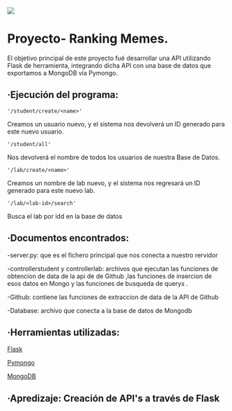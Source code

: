 <a>
  <img src="https://training.talkpython.fm/static/course_images/eve-and-mongo.png" />
</a>

<h1>Proyecto- Ranking Memes.</h1>


El objetivo principal de este proyecto fué desarrollar una API utilizando Flask de herramienta, integrando dicha API con una base de datos que exportamos a MongoDB vía Pymongo.

<h2>·Ejecución del programa:</h2>

    '/student/create/<name>'
    
Creamos un usuario nuevo, y el sistema nos devolverá un ID generado para este nuevo usuario.
  
    '/student/all'

Nos devolverá el nombre de todos los usuarios de nuestra Base de Datos.

    '/lab/create/<name>'
  
Creamos un nombre de lab nuevo, y el sistema nos regresará un ID generado para este nuevo lab.

    '/lab/<lab-id>/search'
    
 Busca el lab por idd en la base de datos 
  

<h2>·Documentos encontrados:</h2> 

-server.py: que es el fichero principal que nos conecta a nuestro rervidor


-controllerstudent y controllerlab: archivos que ejecutan las funciones de obtencion de data de la api de de Github ,las funciones de insercion de esos datos en Mongo  y las funciones de busqueda de querys .

-Github: contiene las funciones de extraccion de data de la API de Github

-Database: archivo que conecta a la base de datos de Mongodb

  
<h2>·Herramientas utilizadas:</h2>

<a href="https://flask.palletsprojects.com/en/1.1.x/" target="_blank">Flask</a> 

<a href="https://api.mongodb.com/python/current/installation.html" target="_blank">Pymongo</a> 

<a href="https:/www.mongodb.com/" target="_blank">MongoDB</a> 


<h2>·Apredizaje: Creación de API's a través de Flask</h2>
